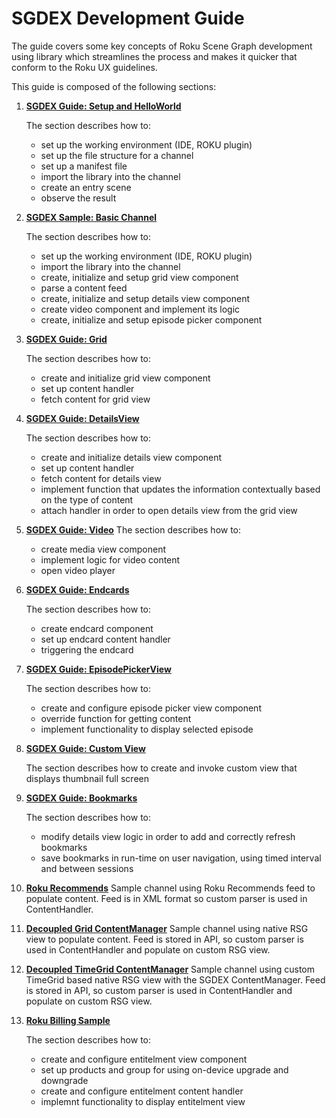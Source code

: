 # SGDEX Development Guide

The guide covers some key concepts of Roku Scene Graph development using library which streamlines the process and makes it quicker that conform to the Roku UX guidelines.

This guide is composed of the following sections:

1. [**SGDEX Guide: Setup and HelloWorld**](1_Setup+and+HelloWorld)

    The section describes how to:
    -  set up the working environment (IDE, ROKU plugin)
    -  set up the file structure for a channel
    -  set up a manifest file
    -  import the library into the channel
    -  create an entry scene
    -  observe the result

2. [**SGDEX Sample: Basic Channel**](2_Basic+Channel)

    The section describes how to:
    - set up the working environment (IDE, ROKU plugin)
    - import the library into the channel
    - create, initialize and setup grid view component
    - parse a content feed
    - create, initialize and setup details view component
    - create video component and implement its logic
    - create, initialize and setup episode picker component

3. [**SGDEX Guide: Grid**](3_Grid)

    The section describes how to:
    - create and initialize grid view component
    - set up content handler
    - fetch content for grid view

4. [**SGDEX Guide: DetailsView**](4_DetailsScreen)

    The section describes how to:
    - create and initialize details view component
    - set up content handler
    - fetch content for details view
    - implement function that updates the information contextually   based on the type of content
    - attach handler in order to open details view from the grid view

5. [**SGDEX Guide: Video**](5_Video)
    The section describes how to:
    - create media view component
    - implement logic for video content
    - open video player

6. [**SGDEX Guide: Endcards**](6_Endcards)

    The section describes how to:
    - create endcard component
    - set up endcard content handler
    - triggering the endcard

7. [**SGDEX Guide: EpisodePickerView**](7_EpisodePickerScreen)

    The section describes how to:
    - create and configure episode picker view component
    - override function for getting content
    - implement functionality to display selected episode

8. [**SGDEX Guide: Custom View**](8_Custom+Screen)

     The section describes how to create and invoke custom view that displays thumbnail full screen

9. [**SGDEX Guide: Bookmarks**](9_Bookmarks)

    The section describes how to:
    - modify details view logic in order to add and correctly refresh bookmarks
    - save bookmarks in run-time on user navigation, using timed interval and between sessions

10. [**Roku Recommends**](Roku_Recommends)
    Sample channel using Roku Recommends feed to populate content. Feed is in XML format so custom parser is used in ContentHandler.

11. [**Decoupled Grid ContentManager**](Decoupled_Grid_ContentManager)
    Sample channel using native RSG view to populate content. Feed is stored in API, so custom parser is used in ContentHandler and populate on custom RSG view.

12. [**Decoupled TimeGrid ContentManager**](CustomTimeGrid_ContentManager)
    Sample channel using custom TimeGrid based native RSG view with the SGDEX ContentManager. Feed is stored in API, so custom parser is used in ContentHandler and populate on custom RSG view.

13. [**Roku Billing Sample**](EntitlementView_RokuBilling)

    The section describes how to:
    - create and configure entitelment view component 
    - set up products and group for using on-device upgrade and downgrade
    - create and configure entitelment content handler
    - implemnt functionality to display entitelment view